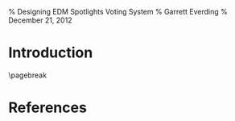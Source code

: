 % Designing EDM Spotlights Voting System
% Garrett Everding
% December 21, 2012

# Introduction #

\pagebreak

# References #


